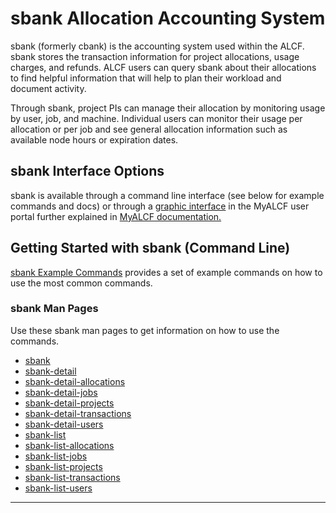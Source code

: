 # sbank Allocation Accounting System

sbank (formerly cbank) is the accounting system used within the ALCF. sbank stores the transaction information for project allocations, usage charges, and refunds. ALCF users can query sbank about their allocations to find helpful information that will help to plan their workload and document activity.

Through sbank, project PIs can manage their allocation by monitoring usage by user, job, and machine. Individual users can monitor their usage per allocation or per job and see general allocation information such as available node hours or expiration dates.

## sbank Interface Options
sbank is available through a command line interface (see below for example commands and docs) or through a [graphic interface](https://my.alcf.anl.gov/ni/#/list/:command%3Dsbank-list-allocations) in the MyALCF user portal further explained in [MyALCF documentation.](../../account-project-management/MyALCF.md)  

## Getting Started with sbank (Command Line)

[sbank Example Commands](not_in_nav/sbank-examples.md) provides a set of example commands on how to use the most common commands.

### sbank Man Pages

Use these sbank man pages to get information on how to use the commands.

- [sbank](not_in_nav/sbank-manpage.md)
- [sbank-detail](not_in_nav/sbank-detail.md)
- [sbank-detail-allocations](not_in_nav/sbank-detail-allocations.md)
- [sbank-detail-jobs](not_in_nav/sbank-detail-jobs.md)
- [sbank-detail-projects](not_in_nav/sbank-detail-projects.md)
- [sbank-detail-transactions](not_in_nav/sbank-detail-transactions.md)
- [sbank-detail-users](not_in_nav/sbank-detail-users.md)
- [sbank-list](not_in_nav/sbank-list.md)
- [sbank-list-allocations](not_in_nav/sbank-list-allocations.md)
- [sbank-list-jobs](not_in_nav/sbank-list-jobs.md)
- [sbank-list-projects](not_in_nav/sbank-list-projects.md)
- [sbank-list-transactions](not_in_nav/sbank-list-transactions.md)
- [sbank-list-users](not_in_nav/sbank-list-users.md)

---
